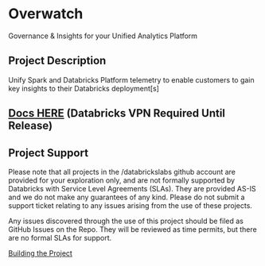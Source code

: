 # Overwatch
Governance & Insights for your Unified Analytics Platform

## Project Description
Unify Spark and Databricks Platform telemetry to enable customers to gain key insights to their Databricks
deployment[s]

## [Docs HERE](https://tomesdata.z20.web.core.windows.net/) (Databricks VPN Required Until Release)

## Project Support
Please note that all projects in the /databrickslabs github account are provided for your exploration only, and are not formally supported by Databricks with Service Level Agreements (SLAs).  They are provided AS-IS and we do not make any guarantees of any kind.  Please do not submit a support ticket relating to any issues arising from the use of these projects.

Any issues discovered through the use of this project should be filed as GitHub Issues on the Repo.  They will be reviewed as time permits, but there are no formal SLAs for support.


[Building the Project](Building.md)